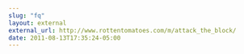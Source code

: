```yaml
---
slug: "fq"
layout: external
external_url: http://www.rottentomatoes.com/m/attack_the_block/
date: 2011-08-13T17:35:24-05:00
---
```

